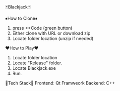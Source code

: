 :black_joker:Blackjack:black_joker:

:spades:How to Clone:spades:
1. press <>Code (green button)
2. Either clone with URL or download zip
3. Locate folder location (unzip if needed)


:hearts:How to Play:hearts:
1. Locate folder location
2. Locate "Release" folder.
3. Locate Blackjack.exe
4. Run.

:floppy_disk:Tech Stack:floppy_disk:
Frontend: Qt Framweork
Backend: C++
